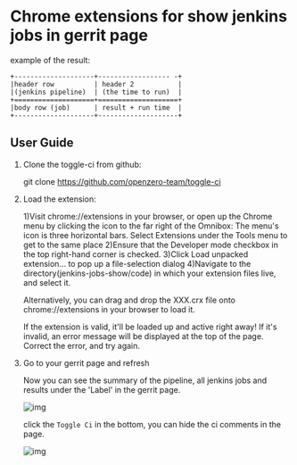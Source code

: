Chrome extensions for show jenkins jobs in gerrit page
======================================================

example of the result:

```
+--------------------+------------------ -+
|header row          | header 2           |
|(jenkins pipeline)  | (the time to run)  |
+====================+====================+
|body row (job)      | result + run time  |
+--------------------+--------------------+
```

User Guide
----------

1. Clone the toggle-ci from github:

   git clone https://github.com/openzero-team/toggle-ci 

2. Load the extension:

   1)Visit chrome://extensions in your browser, or open up the Chrome menu by
     clicking the icon to the far right of the Omnibox:  The menu's icon is
     three horizontal bars. Select Extensions under the Tools menu to get to
     the same place
   2)Ensure that the Developer mode checkbox in the top right-hand corner is
     checked.
   3)Click Load unpacked extension… to pop up a file-selection dialog
   4)Navigate to the directory(jenkins-jobs-show/code) in which your extension
     files live, and select it.

   Alternatively, you can drag and drop the XXX.crx file onto
   chrome://extensions in your browser to load it.

   If the extension is valid, it'll be loaded up and active right away! If
   it's invalid, an error message will be displayed at the top of the page.
   Correct the error, and try again.

3. Go to your gerrit page and refresh

   Now you can see the summary of the pipeline, all jenkins jobs and results
   under the 'Label' in the gerrit page.
 
   ![img](https://github.com/openzero-team/toggle-ci/raw/master/img/ci-jobs.png)

   click the `Toggle Ci` in the bottom, you can hide the ci comments in the
   page.

   ![img](https://github.com/openzero-team/toggle-ci/raw/master/img/ci-result.png)
